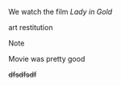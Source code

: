 We watch the film *Lady in Gold*

art restitution

> [!note]
> Movie was pretty good

<s>dfsdfsdf</s>




